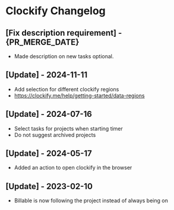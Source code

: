 # Clockify Changelog

## [Fix description requirement] - {PR_MERGE_DATE}

- Made description on new tasks optional.

## [Update] - 2024-11-11

- Add selection for different clockify regions
- https://clockify.me/help/getting-started/data-regions

## [Update] - 2024-07-16

- Select tasks for projects when starting timer
- Do not suggest archived projects

## [Update] - 2024-05-17

- Added an action to open clockify in the browser

## [Update] - 2023-02-10

- Billable is now following the project instead of always being on
